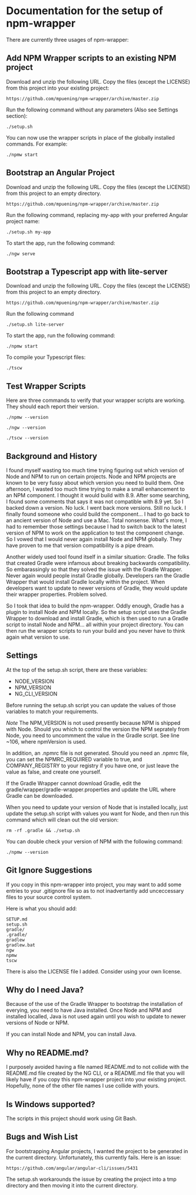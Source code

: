 # Documentation for the setup of npm-wrapper

There are currently three usages of npm-wrapper:

## Add NPM Wrapper scripts to an existing NPM project

Download and unzip the following URL. Copy the files (except the LICENSE) from this project into your
existing project:
```
https://github.com/mpuening/npm-wrapper/archive/master.zip
```

Run the following command without any parameters (Also see Settings section):
```
./setup.sh
```

You can now use the wrapper scripts in place of the globally installed commands.
For example:
```
./npmw start
```

## Bootstrap an Angular Project

Download and unzip the following URL. Copy the files (except the LICENSE) from this project to an empty directory.
```
https://github.com/mpuening/npm-wrapper/archive/master.zip
```

Run the following command, replacing my-app with your preferred Angular project name:
```
./setup.sh my-app
```

To start the app, run the following command:
```
./ngw serve
```

## Bootstrap a Typescript app with lite-server

Download and unzip the following URL. Copy the files (except the LICENSE) from this project to an empty directory.
```
https://github.com/mpuening/npm-wrapper/archive/master.zip
```

Run the following command
```
./setup.sh lite-server
```

To start the app, run the following command:
```
./npmw start
```

To compile your Typescript files:
```
./tscw
```

## Test Wrapper Scripts

Here are three commands to verify that your wrapper scripts are working. They should each report their version.

```
./npmw --version
```

```
./ngw --version
```

```
./tscw --version
```

## Background and History

I found myself wasting too much time trying figuring out which version
of Node and NPM to run on certain projects. Node and NPM projects are known
to be very fussy about which version you need to build them. One afternoon, I wasted
too much time trying to make a small enhancement to an NPM component. I thought it
would build with 8.9. After some searching, I found some comments that says it
was not compatible with 8.9 yet. So I backed down a version. No luck. I went
back more versions. Still no luck. I finally found someone who could build the
component... I had to go back to an ancient version of Node and use a Mac. Total nonsense.
What's more, I had to remember those settings because I had to switch back to the
latest version of NPM to work on the application to test the component change. So I vowed
that I would never again install Node and NPM globally. They have proven to me that version
compatibility is a pipe dream. 

Another widely used tool found itself in a similar situation: Gradle. The folks
that created Gradle were infamous about breaking backwards compatibility. So
embarassingly so that they solved the issue with the Gradle Wrapper. Never
again would people install Gradle globally. Developers ran the Gradle Wrapper that
would install Gradle locally within the project. When developers want to update
to newer versions of Gradle, they would update their wrapper properties. Problem
solved.

So I took that idea to build the npm-wrapper. Oddly enough, Gradle has a plugin
to install Node and NPM locally. So the setup script uses the Gradle Wrapper to 
download and install Gradle, which is then used to run a Gradle script to install
Node and NPM... all within your project directory. You can then run the wrapper
scripts to run your build and you never have to think again what version to use.

## Settings

At the top of the setup.sh script, there are these variables:

* NODE_VERSION
* NPM_VERSION
* NG_CLI_VERSION

Before running the setup.sh script you can update the values of those variables
to match your requirements.

*Note* The NPM_VERSION is not used presently because NPM is shipped with Node.
Should you which to control the version the NPM seprately from Node, you need
to uncommment the value in the Gradle script. See line ~106, where npmVersion is used.

In addition, an .npmrc file is not generated. Should you need an .npmrc file, you can set
the NPMRC_REQUIRED variable to true, and COMPANY_REGISTRY to your registry if you have one,
or just leave the value as false, and create one yourself.

If the Gradle Wrapper cannot download Gradle, edit the gradle/wrapper/gradle-wrapper.properties
and update the URL where Gradle can be downloaded.

When you need to update your version of Node that is installed locally, just update the setup.sh
script with values you want for Node, and then run this command which will clean out the old
version:
```
rm -rf .gradle && ./setup.sh
```

You can double check your version of NPM with the following command:
```
./npmw --version
```

## Git Ignore Suggestions

If you copy in this npm-wrapper into project, you may want to add some entries to your
.gitignore file so as to not inadvertantly add unceccessary files to your source control
system.

Here is what you should add:

```
SETUP.md
setup.sh
gradle/
.gradle/
gradlew
gradlew.bat
ngw
npmw
tscw
```

There is also the LICENSE file I added. Consider using your own license.

## Why do I need Java?

Because of the use of the Gradle Wrapper to bootstrap the installation of everying,
you need to have Java installed. Once Node and NPM and installed localled, Java is
not used again until you wish to update to newer versions of Node or NPM.

If you can install Node and NPM, you can install Java.

## Why no README.md?

I purposely avoided having a file named README.md to not collide with the README.md
file created by the NG CLI, or a README.md file that you will likely have if you copy
this npm-wrapper project into your existing project. Hopefully, none of the other file
names I use collide with yours.

## Is Windows supported?

The scripts in this project should work using Git Bash.

## Bugs and Wish List

For bootstrapping Angular projects, I wanted the project to be generated in the current
directory. Unfortunately, this currently fails. Here is an issue:

```
https://github.com/angular/angular-cli/issues/5431
```

The setup.sh workarounds the issue by creating the project into a tmp directory
and then moving it into the current directory.
